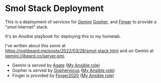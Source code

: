 # Smol Stack Deployment

This is a deployment of services for [Gemini](https://gemini.circumlunar.space/)
[Gopher](https://en.wikipedia.org/wiki/Gopher_(protocol)),
and [Finger](https://en.wikipedia.org/wiki/Finger_%28protocol%29) to provide a "smol Internet" stack.

It's an Ansible playbook for deploying this to my homelab.

I've written about this some at <https://joshbeard.me/posts/2022/03/28/smol-stack.html> and on Gemini at <gemini://jbeard.co/server.gmi>.

* Gemini is served by [Agate](https://github.com/mbrubeck/agate/) ([My Ansible role](https://github.com/joshbeard/ansible-role-agate))
* Gopher is served by [Gophernicus](http://gophernicus.org/) ([My Ansible role](https://github.com/joshbeard/ansible-role-gophernicus))
* Finger is provided by [Finger2020](https://github.com/michael-lazar/finger2020) ([My Ansible role](https://github.com/joshbeard/ansible-role-finger2020))
